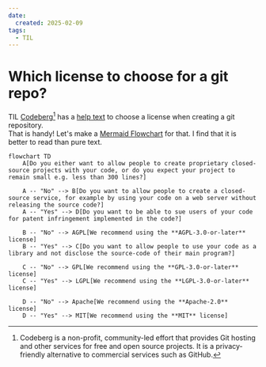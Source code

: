 ```yaml
---
date:
  created: 2025-02-09
tags:
  - TIL
---
```

# Which license to choose for a git repo?

TIL [Codeberg](https://codeberg.org)[^1] has a [help text](https://docs.codeberg.org/getting-started/licensing/) to choose a license when creating a git repository.  
That is handy! Let's make a [Mermaid Flowchart](https://mermaid.js.org/syntax/flowchart.html) for that. I find that it is better to read than pure text.

``` mermaid
flowchart TD
    A[Do you either want to allow people to create proprietary closed-source projects with your code, or do you expect your project to remain small e.g. less than 300 lines?]
    
    A -- "No" --> B[Do you want to allow people to create a closed-source service, for example by using your code on a web server without releasing the source code?]
    A -- "Yes" --> D[Do you want to be able to sue users of your code for patent infringement implemented in the code?]
    
    B -- "No" --> AGPL[We recommend using the **AGPL-3.0-or-later** license]
    B -- "Yes" --> C[Do you want to allow people to use your code as a library and not disclose the source-code of their main program?]
    
    C -- "No" --> GPL[We recommend using the **GPL-3.0-or-later** license]
    C -- "Yes" --> LGPL[We recommend using the **LGPL-3.0-or-later** license]
    
    D -- "No" --> Apache[We recommend using the **Apache-2.0** license]
    D -- "Yes" --> MIT[We recommend using the **MIT** license]
```

[^1]: Codeberg is a non-profit, community-led effort that provides Git hosting and other services for free and open source projects. It is a privacy-friendly alternative to commercial services such as GitHub.
